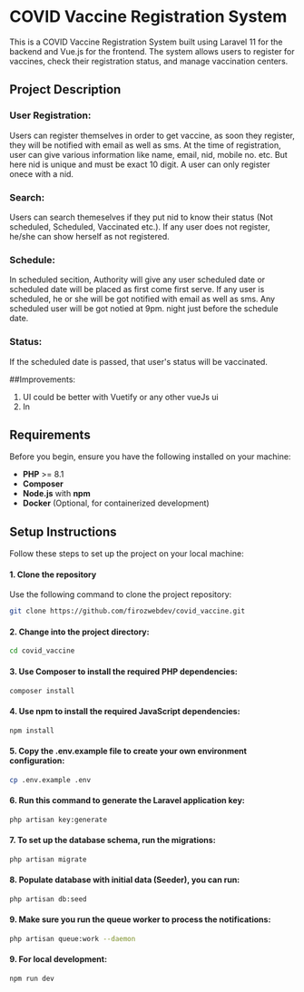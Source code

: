 # COVID Vaccine Registration System

This is a COVID Vaccine Registration System built using Laravel 11 for the backend and Vue.js for the frontend. The system allows users to register for vaccines, check their registration status, and manage vaccination centers.
## Project Description

### User Registration: 
Users can register themselves in order to get vaccine, as soon they register, they will be notified with email as well as sms. At the time of registration, user can give various information like name, email, nid, mobile no. etc. But here nid is unique and must be exact 10 digit. A user can only register onece with a nid. 
### Search:  
Users can search themeselves if they put nid to know their status (Not scheduled, Scheduled, Vaccinated etc.). If any user does not register, he/she can show herself as not registered.

### Schedule:  
In scheduled secition, Authority will give any user scheduled date or scheduled date will be placed as first come first serve. If any user is scheduled, he or she will be got notified with email as well as sms. Any scheduled user will be got notied at 9pm. night just before the schedule date.

### Status: 
If the scheduled date is passed, that user's status will be vaccinated.

##Improvements:
1. UI could be better with Vuetify or any other vueJs ui
2. In 
## Requirements

Before you begin, ensure you have the following installed on your machine:

- **PHP** >= 8.1
- **Composer**
- **Node.js** with **npm**
- **Docker** (Optional, for containerized development)

## Setup Instructions

Follow these steps to set up the project on your local machine:

#### 1. Clone the repository

Use the following command to clone the project repository:

```bash
git clone https://github.com/firozwebdev/covid_vaccine.git

```
#### 2. Change into the project directory:

```bash
cd covid_vaccine

```

#### 3. Use Composer to install the required PHP dependencies:

```bash
composer install

```
#### 4. Use npm to install the required JavaScript dependencies:

```bash
npm install

```
#### 5. Copy the .env.example file to create your own environment configuration:

```bash
cp .env.example .env

```

#### 6. Run this command to generate the Laravel application key:

```bash
php artisan key:generate

```

#### 7. To set up the database schema, run the migrations:

```bash
php artisan migrate

```
#### 8. Populate  database with initial data (Seeder), you can run:

```bash
php artisan db:seed

```

#### 9. Make sure you run the queue worker to process the notifications:

```bash
php artisan queue:work --daemon

```

#### 9. For local development:

```bash
npm run dev

```